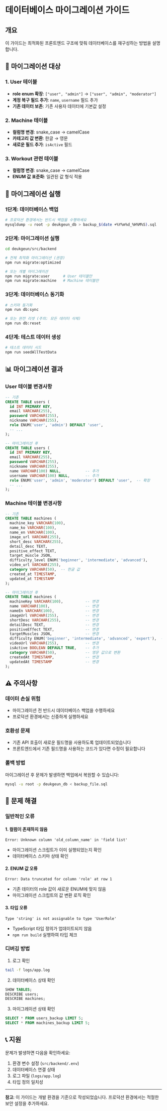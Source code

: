 # 데이터베이스 마이그레이션 가이드

## 개요

이 가이드는 최적화된 프론트엔드 구조에 맞춰 데이터베이스를 재구성하는 방법을 설명합니다.

## 🔄 마이그레이션 대상

### 1. User 테이블
- **role enum 확장**: `["user", "admin"]` → `["user", "admin", "moderator"]`
- **계정 복구 필드 추가**: `name`, `username` 필드 추가
- **기존 데이터 보존**: 기존 사용자 데이터에 기본값 설정

### 2. Machine 테이블
- **컬럼명 변경**: snake_case → camelCase
- **카테고리 값 변환**: 한글 → 영문
- **새로운 필드 추가**: `isActive` 필드

### 3. Workout 관련 테이블
- **컬럼명 변경**: snake_case → camelCase
- **ENUM 값 표준화**: 일관된 값 형식 적용

## 🚀 마이그레이션 실행

### 1단계: 데이터베이스 백업

```bash
# 프로덕션 환경에서는 반드시 백업을 수행하세요
mysqldump -u root -p deukgeun_db > backup_$(date +%Y%m%d_%H%M%S).sql
```

### 2단계: 마이그레이션 실행

```bash
cd deukgeun/src/backend

# 전체 최적화 마이그레이션 (권장)
npm run migrate:optimized

# 또는 개별 마이그레이션
npm run migrate:user      # User 테이블만
npm run migrate:machine   # Machine 테이블만
```

### 3단계: 데이터베이스 동기화

```bash
# 스키마 동기화
npm run db:sync

# 또는 완전 리셋 (주의: 모든 데이터 삭제)
npm run db:reset
```

### 4단계: 테스트 데이터 생성

```bash
# 테스트 데이터 시드
npm run seedAllTestData
```

## 📊 마이그레이션 결과

### User 테이블 변경사항

```sql
-- 기존
CREATE TABLE users (
  id INT PRIMARY KEY,
  email VARCHAR(255),
  password VARCHAR(255),
  nickname VARCHAR(255),
  role ENUM('user', 'admin') DEFAULT 'user',
  -- ...
);

-- 마이그레이션 후
CREATE TABLE users (
  id INT PRIMARY KEY,
  email VARCHAR(255),
  password VARCHAR(255),
  nickname VARCHAR(255),
  name VARCHAR(100) NULL,           -- 추가
  username VARCHAR(100) NULL,       -- 추가
  role ENUM('user', 'admin', 'moderator') DEFAULT 'user',  -- 확장
  -- ...
);
```

### Machine 테이블 변경사항

```sql
-- 기존
CREATE TABLE machines (
  machine_key VARCHAR(100),
  name_ko VARCHAR(100),
  name_en VARCHAR(100),
  image_url VARCHAR(255),
  short_desc VARCHAR(255),
  detail_desc TEXT,
  positive_effect TEXT,
  target_muscle JSON,
  difficulty_level ENUM('beginner', 'intermediate', 'advanced'),
  video_url VARCHAR(255),
  category VARCHAR(50),  -- 한글 값
  created_at TIMESTAMP,
  updated_at TIMESTAMP
);

-- 마이그레이션 후
CREATE TABLE machines (
  machineKey VARCHAR(100),          -- 변경
  name VARCHAR(100),                -- 변경
  nameEn VARCHAR(100),              -- 변경
  imageUrl VARCHAR(255),            -- 변경
  shortDesc VARCHAR(255),           -- 변경
  detailDesc TEXT,                  -- 변경
  positiveEffect TEXT,              -- 변경
  targetMuscles JSON,               -- 변경
  difficulty ENUM('beginner', 'intermediate', 'advanced', 'expert'),  -- 확장
  videoUrl VARCHAR(255),            -- 변경
  isActive BOOLEAN DEFAULT TRUE,    -- 추가
  category VARCHAR(50),             -- 영문 값으로 변환
  createdAt TIMESTAMP,              -- 변경
  updatedAt TIMESTAMP               -- 변경
);
```

## ⚠️ 주의사항

### 데이터 손실 위험
- 마이그레이션 전 반드시 데이터베이스 백업을 수행하세요
- 프로덕션 환경에서는 신중하게 실행하세요

### 호환성 문제
- 기존 API 호출이 새로운 필드명을 사용하도록 업데이트되었습니다
- 프론트엔드에서 기존 필드명을 사용하는 코드가 있다면 수정이 필요합니다

### 롤백 방법
마이그레이션 후 문제가 발생하면 백업에서 복원할 수 있습니다:

```bash
mysql -u root -p deukgeun_db < backup_file.sql
```

## 🔧 문제 해결

### 일반적인 오류

#### 1. 컬럼이 존재하지 않음
```
Error: Unknown column 'old_column_name' in 'field list'
```
- 마이그레이션 스크립트가 이미 실행되었는지 확인
- 데이터베이스 스키마 상태 확인

#### 2. ENUM 값 오류
```
Error: Data truncated for column 'role' at row 1
```
- 기존 데이터의 role 값이 새로운 ENUM에 맞지 않음
- 마이그레이션 스크립트의 값 변환 로직 확인

#### 3. 타입 오류
```
Type 'string' is not assignable to type 'UserRole'
```
- TypeScript 타입 정의가 업데이트되지 않음
- `npm run build` 실행하여 타입 체크

### 디버깅 방법

1. 로그 확인
```bash
tail -f logs/app.log
```

2. 데이터베이스 상태 확인
```sql
SHOW TABLES;
DESCRIBE users;
DESCRIBE machines;
```

3. 마이그레이션 상태 확인
```sql
SELECT * FROM users_backup LIMIT 5;
SELECT * FROM machines_backup LIMIT 5;
```

## 📞 지원

문제가 발생하면 다음을 확인하세요:

1. 환경 변수 설정 (`src/backend/.env`)
2. 데이터베이스 연결 상태
3. 로그 파일 (`logs/app.log`)
4. 타입 정의 일치성

---

**참고**: 이 가이드는 개발 환경을 기준으로 작성되었습니다. 프로덕션 환경에서는 적절한 보안 설정을 추가하세요.
